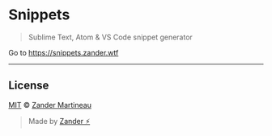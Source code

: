 # Snippets

> Sublime Text, Atom & VS Code snippet generator

Go to https://snippets.zander.wtf

---

## License

[MIT](https://choosealicense.com/licenses/mit/) © [Zander Martineau](https://zander.wtf)

> Made by [Zander ⚡](https://github.com/mrmartineau/)
